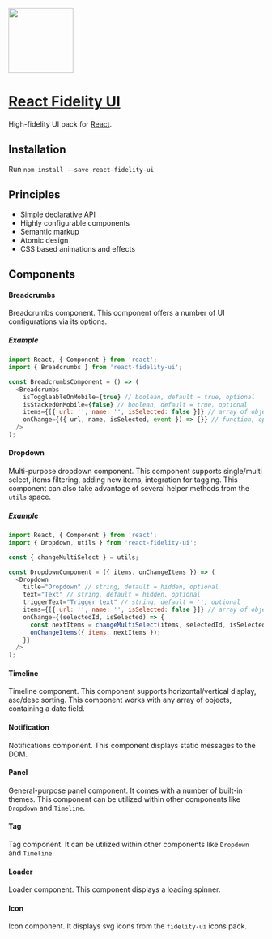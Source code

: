 <!-- Logo -->
<p>
  <a href="https://github.com/nevendyulgerov/react-fidelity-ui">
    <img height="128" width="128" src="http://lambdabunker.com/public-img/fidelity-ui-logo.png">
  </a>
</p>

<!-- Name -->
<h1>
  <a href="https://github.com/nevendyulgerov/react-fidelity-ui">React Fidelity UI</a>
</h1>

<p>High-fidelity UI pack for <a href="https://reactjs.org/" target="_blank">React</a>.</p>


## Installation

Run `npm install --save react-fidelity-ui`

## Principles

- Simple declarative API
- Highly configurable components
- Semantic markup
- Atomic design
- CSS based animations and effects

## Components

#### Breadcrumbs
Breadcrumbs component. This component offers a number of UI configurations via its options.

##### Example

```javascript
import React, { Component } from 'react';
import { Breadcrumbs } from 'react-fidelity-ui';

const BreadcrumbsComponent = () => (
  <Breadcrumbs
    isToggleableOnMobile={true} // boolean, default = true, optional
    isStackedOnMobile={false} // boolean, default = true, optional
    items={[{ url: '', name: '', isSelected: false }]} // array of objects, required
    onChange={({ url, name, isSelected, event }) => {}} // function, optional
  />
);
```

#### Dropdown
Multi-purpose dropdown component. This component supports single/multi select, items filtering, adding new items, integration for tagging. This component can also take advantage of several helper methods from the `utils` space.

##### Example

```javascript
import React, { Component } from 'react';
import { Dropdown, utils } from 'react-fidelity-ui';

const { changeMultiSelect } = utils;

const DropdownComponent = ({ items, onChangeItems }) => (
  <Dropdown
    title="Dropdown" // string, default = hidden, optional
    text="Text" // string, default = hidden, optional
    triggerText="Trigger text" // string, default = '', optional
    items={[{ url: '', name: '', isSelected: false }]} // array of objects, required
    onChange={(selectedId, isSelected) => {
      const nextItems = changeMultiSelect(items, selectedId, isSelected);
      onChangeItems({ items: nextItems });
    }}
  />
);
```

#### Timeline
Timeline component. This component supports horizontal/vertical display, asc/desc sorting. This component works with any array of objects, containing a date field.


#### Notification
Notifications component. This component displays static messages to the DOM.

#### Panel
General-purpose panel component. It comes with a number of built-in themes. This component can be utilized within other components like `Dropdown` and `Timeline`.

#### Tag
Tag component. It can be utilized within other components like `Dropdown` and `Timeline`.

#### Loader
Loader component. This component displays a loading spinner.

#### Icon
Icon component. It displays svg icons from the `fidelity-ui` icons pack.
